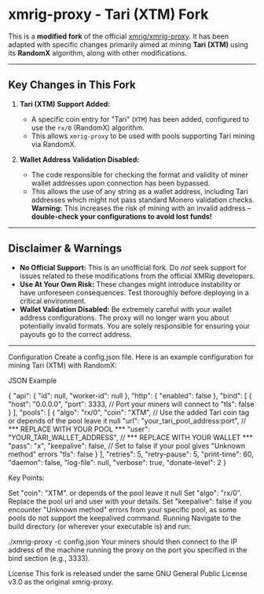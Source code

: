 # xmrig-proxy - Tari (XTM) Fork

This is a **modified fork** of the official [xmrig/xmrig-proxy](https://github.com/xmrig/xmrig-proxy). It has been adapted with specific changes primarily aimed at mining **Tari (XTM)** using its **RandomX** algorithm, along with other modifications.

---

## Key Changes in This Fork

1.  **Tari (XTM) Support Added:**
    * A specific coin entry for "Tari" (`XTM`) has been added, configured to use the `rx/0` (RandomX) algorithm.
    * This allows `xmrig-proxy` to be used with pools supporting Tari mining via RandomX.

2.  **Wallet Address Validation Disabled:**
    * The code responsible for checking the format and validity of miner wallet addresses upon connection has been bypassed.
    * This allows the use of any string as a wallet address, including Tari addresses which might not pass standard Monero validation checks. **Warning:** This increases the risk of mining with an invalid address – **double-check your configurations to avoid lost funds!**

---

## Disclaimer & Warnings

* **No Official Support:** This is an unofficial fork. Do *not* seek support for issues related to these modifications from the official XMRig developers.
* **Use At Your Own Risk:** These changes might introduce instability or have unforeseen consequences. Test thoroughly before deploying in a critical environment.
* **Wallet Validation Disabled:** Be extremely careful with your wallet address configurations. The proxy will no longer warn you about potentially invalid formats. You are solely responsible for ensuring your payouts go to the correct address.

---

Configuration
Create a config.json file. Here is an example configuration for mining Tari (XTM) with RandomX:

JSON Example

{
    "api": {
        "id": null,
        "worker-id": null
    },
    "http": {
        "enabled": false
    },
    "bind": [
        {
            "host": "0.0.0.0",
            "port": 3333, // Port your miners will connect to
            "tls": false
        }
    ],
    "pools": [
        {
            "algo": "rx/0",
            "coin": "XTM", // Use the added Tari coin tag or depends of the pool leave it null
            "url": "your_tari_pool_address:port", // *** REPLACE WITH YOUR POOL ***
            "user": "YOUR_TARI_WALLET_ADDRESS", // *** REPLACE WITH YOUR WALLET ***
            "pass": "x",
            "keepalive": false, // Set to false if your pool gives "Unknown method" errors
            "tls": false
        }
    ],
    "retries": 5,
    "retry-pause": 5,
    "print-time": 60,
    "daemon": false,
    "log-file": null,
    "verbose": true,
    "donate-level": 2
}

Key Points:

Set "coin": "XTM". or depends of the pool leave it null
Set "algo": "rx/0".
Replace the pool url and user with your details.
Set "keepalive": false if you encounter "Unknown method" errors from your specific pool, as some pools do not support the keepalived command.
Running
Navigate to the build directory (or wherever your executable is) and run:

./xmrig-proxy -c config.json
Your miners should then connect to the IP address of the machine running the proxy on the port you specified in the bind section (e.g., 3333).

License
This fork is released under the same GNU General Public License v3.0 as the original xmrig-proxy.
